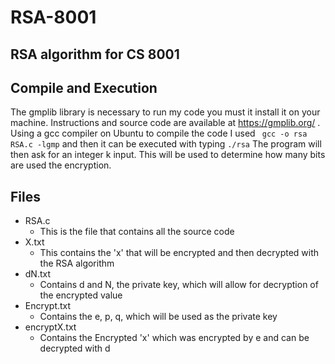 # RSA-8001
RSA algorithm for CS 8001
-------

## Compile and Execution
The gmplib library is necessary to run my code you must it install it on your machine. Instructions and source code are available at https://gmplib.org/ . 
Using a gcc compiler on Ubuntu to compile the code I used ``` gcc -o rsa RSA.c -lgmp``` and then it can be executed with
typing ```./rsa``` 
The program will then ask for an integer k input. This will be used to determine how many bits are used the encryption.


## Files
* RSA.c
  * This is the file that contains all the source code
* X.txt
  * This contains the 'x' that will be encrypted and then decrypted with the RSA algorithm
* dN.txt
  * Contains d and N, the private key, which will allow for decryption of the encrypted value
* Encrypt.txt
  * Contains the e, p, q, which will be used as the private key      
* encryptX.txt
  * Contains the Encrypted 'x' which was encrypted by e and can be decrypted with d
 
